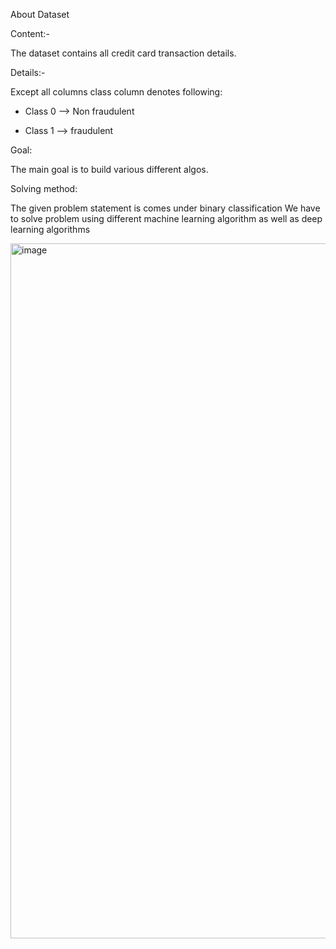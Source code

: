 About Dataset

Content:- 

The dataset contains all credit card transaction details.

Details:-

Except all columns class column denotes following:

- Class 0 --> Non fraudulent

- Class 1 --> fraudulent

Goal: 

The main goal is to build various different algos.

Solving method:

The given problem statement is comes under binary classification
We have to solve problem using different machine learning algorithm as well as deep learning algorithms


<img width="1112" alt="image" src="https://user-images.githubusercontent.com/58089872/199556886-c579cd81-d879-4451-9372-aa1fc2f9cce9.png">
